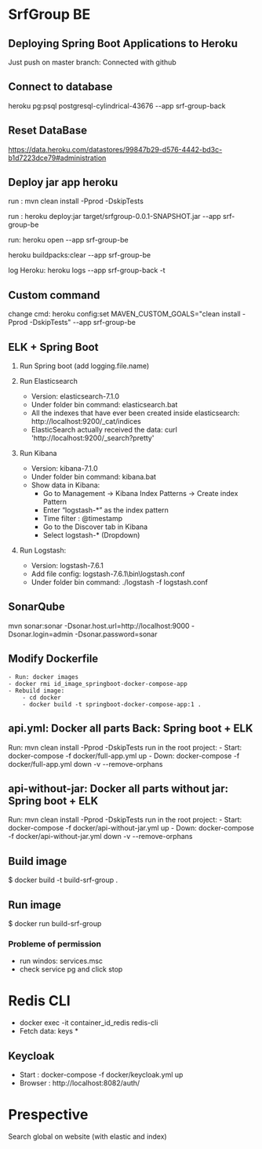 # SrfGroup BE

## Deploying Spring Boot Applications to Heroku

Just push on master branch: Connected with github





## Connect to database

heroku pg:psql postgresql-cylindrical-43676 --app srf-group-back



## Reset DataBase

https://data.heroku.com/datastores/99847b29-d576-4442-bd3c-b1d7223dce79#administration



## Deploy jar app heroku

run : mvn clean install -Pprod -DskipTests

run : heroku deploy:jar target/srfgroup-0.0.1-SNAPSHOT.jar --app srf-group-be

run: heroku open --app srf-group-be

heroku buildpacks:clear --app srf-group-be

log Heroku: heroku logs --app srf-group-back -t

## Custom command

change cmd: heroku config:set MAVEN_CUSTOM_GOALS="clean install -Pprod -DskipTests" --app srf-group-be


## ELK + Spring Boot

1) Run Spring boot (add logging.file.name)
    
2) Run Elasticsearch 
    + Version: elasticsearch-7.1.0
    + Under folder bin command: elasticsearch.bat
    + All the indexes that have ever been created inside elasticsearch: http://localhost:9200/_cat/indices
    + ElasticSearch actually received the data: curl 'http://localhost:9200/_search?pretty'
    
3) Run Kibana
    + Version: kibana-7.1.0
    + Under folder bin command: kibana.bat
    + Show data in Kibana:
        - Go to Management → Kibana Index Patterns → Create index Pattern
        - Enter “logstash-*” as the index pattern
        - Time filter : @timestamp
        - Go to the Discover tab in Kibana
        - Select logstash-* (Dropdown)
    
4) Run Logstash: 
    + Version: logstash-7.6.1
    + Add file config: logstash-7.6.1\bin\logstash.conf
    + Under folder bin command:  ./logstash -f logstash.conf
    
    
## SonarQube

mvn sonar:sonar -Dsonar.host.url=http://localhost:9000 -Dsonar.login=admin -Dsonar.password=sonar




## Modify Dockerfile
    - Run: docker images
    - docker rmi id_image_springboot-docker-compose-app
    - Rebuild image: 
        - cd docker
        - docker build -t springboot-docker-compose-app:1 .
        
        

## api.yml: Docker all parts Back: Spring boot + ELK
Run: mvn clean install -Pprod -DskipTests
run in the root project: 
    - Start: docker-compose -f docker/full-app.yml up
    - Down: docker-compose -f docker/full-app.yml down -v --remove-orphans
    

## api-without-jar: Docker all parts without jar: Spring boot + ELK
Run: mvn clean install -Pprod -DskipTests
run in the root project: 
    - Start: docker-compose -f docker/api-without-jar.yml up
    - Down: docker-compose -f docker/api-without-jar.yml down -v --remove-orphans


## Build image
$ docker build -t build-srf-group .

## Run image
$ docker run build-srf-group

### Probleme of permission
- run windos: services.msc
- check service pg and click stop 


# Redis CLI
- docker exec -it container_id_redis redis-cli
- Fetch data: keys *


## Keycloak
- Start : docker-compose -f docker/keycloak.yml up
- Browser : http://localhost:8082/auth/


# Prespective
Search global on website (with elastic and index)
